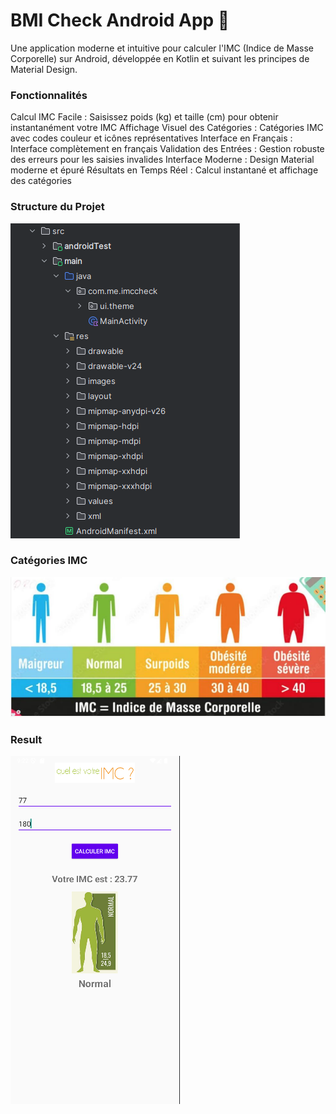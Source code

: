 <h1>BMI Check Android App 📱</h1>
<p>
Une application moderne et intuitive pour calculer l'IMC (Indice de Masse Corporelle) sur Android, développée en Kotlin et suivant les principes de Material Design.
</p>
<h3>Fonctionnalités</h3>
<p>
Calcul IMC Facile : Saisissez poids (kg) et taille (cm) pour obtenir instantanément votre IMC
Affichage Visuel des Catégories : Catégories IMC avec codes couleur et icônes représentatives
Interface en Français : Interface complètement en français
Validation des Entrées : Gestion robuste des erreurs pour les saisies invalides
Interface Moderne : Design Material moderne et épuré
Résultats en Temps Réel : Calcul instantané et affichage des catégories
</p>

<h3> Structure du Projet </h3>
<img src="./app/src/main/res/images/img_1.png" alt="">

<h3> Catégories IMC </h3>
<img src="./app/src/main/res/images/img.png" alt="">

<h3> Result </h3>
<img src="./app/src/main/res/images/img_3.png" alt="">

